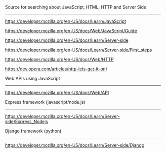 Source for searching about JavaScript, HTML, HTTP and Server Side
------ --- --------- ----- ----------  ----  ---- --- ------ ----

https://developer.mozilla.org/en-US/docs/Learn/JavaScript

https://developer.mozilla.org/en-US/docs/Web/JavaScript/Guide

https://developer.mozilla.org/en-US/docs/Learn/Server-side

https://developer.mozilla.org/en-US/docs/Learn/Server-side/First_steps

https://developer.mozilla.org/en-US/docs/Web/HTTP

https://dev.opera.com/articles/http-lets-get-it-on/


Web APIs using JavaScript
--- ---- ----- ----------

https://developer.mozilla.org/en-US/docs/Web/API


Express framework (javascript/node.js)
------- --------- --------------------

https://developer.mozilla.org/en-US/docs/Learn/Server-side/Express_Nodejs


Django framework (python)
------ --------- --------

https://developer.mozilla.org/en-US/docs/Learn/Server-side/Django
